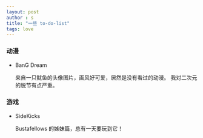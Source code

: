 ```yaml
---
layout: post
author : s
title: "一些 to-do-list"
tags: love
---
```


### 动漫

- BanG Dream

  来自一只鱿鱼的头像图片，画风好可爱，居然是没有看过的动漫。
  我对二次元的脱节有点严重。

### 游戏

- SideKicks

  Bustafellows 的姊妹篇，总有一天要玩到它！
